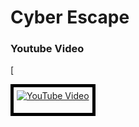 # Cyber Escape

### Youtube Video
[<div style="border: 5px solid #000; padding: 5px; display: inline-block;">
  <a href="https://youtu.be/ulu4wAB_3Os" target="_blank">
    <img src="https://img.youtube.com/vi/ulu4wAB_3Os/0.jpg" alt="YouTube Video" />
  </a>
</div>

